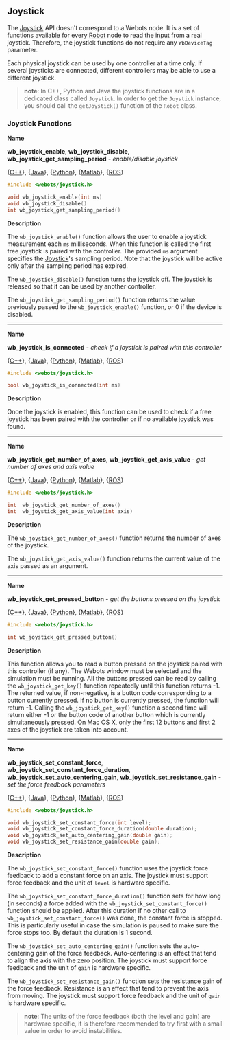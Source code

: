 ## Joystick

The [Joystick](#joystick) API doesn't correspond to a Webots node. It is a set of functions available for every [Robot](robot.md) node to read the input from a real joystick. Therefore, the joystick functions do not require any `WbDeviceTag` parameter.

Each physical joystick can be used by one controller at a time only. If several joysticks are connected, different controllers may be able to use a different joystick.

> **note**:
In C++, Python and Java the joystick functions are in a dedicated class called
`Joystick`. In order to get the `Joystick` instance, you should call the
`getJoystick()` function of the `Robot` class.

### Joystick Functions

**Name**

**wb\_joystick\_enable**, **wb\_joystick\_disable**, **wb\_joystick\_get\_sampling\_period** - *enable/disable joystick*

{[C++](cpp-api.md#cpp_joystick)}, {[Java](java-api.md#java_joystick)}, {[Python](python-api.md#python_joystick)}, {[Matlab](matlab-api.md#matlab_joystick)}, {[ROS](ros-api.md)}

``` c
#include <webots/joystick.h>

void wb_joystick_enable(int ms)
void wb_joystick_disable()
int wb_joystick_get_sampling_period()
```

**Description**

The `wb_joystick_enable()` function allows the user to enable a joystick measurement each `ms` milliseconds. When this function is called the first free joystick is paired with the controller.
The provided `ms` argument specifies the [Joystick](#joystick)'s sampling period.
Note that the joystick will be active only after the sampling period has expired.

The `wb_joystick_disable()` function turns the joystick off. The joystick is released so that it can be used by another controller.

The `wb_joystick_get_sampling_period()` function returns the value previously passed to the `wb_joystick_enable()` function, or 0 if the device is disabled.

---

**Name**

**wb\_joystick\_is\_connected** - *check if a joystick is paired with this controller*

{[C++](cpp-api.md#cpp_joystick)}, {[Java](java-api.md#java_joystick)}, {[Python](python-api.md#python_joystick)}, {[Matlab](matlab-api.md#matlab_joystick)}, {[ROS](ros-api.md)}

``` c
#include <webots/joystick.h>

bool wb_joystick_is_connected(int ms)
```

**Description**

Once the joystick is enabled, this function can be used to check if a free joystick has been paired with the controller or if no available joystick was found.

---

**Name**

**wb\_joystick\_get\_number\_of\_axes**,
**wb\_joystick\_get\_axis\_value** - *get number of axes and axis value*

{[C++](cpp-api.md#cpp_joystick)}, {[Java](java-api.md#java_joystick)}, {[Python](python-api.md#python_joystick)}, {[Matlab](matlab-api.md#matlab_joystick)}, {[ROS](ros-api.md)}

``` c
#include <webots/joystick.h>

int  wb_joystick_get_number_of_axes()
int  wb_joystick_get_axis_value(int axis)
```

**Description**

The `wb_joystick_get_number_of_axes()` function returns the number of axes of the joystick.

The `wb_joystick_get_axis_value()` function returns the current value of the axis passed as an argument.

---

**Name**

**wb\_joystick\_get\_pressed\_button** - *get the buttons pressed on the joystick*

{[C++](cpp-api.md#cpp_joystick)}, {[Java](java-api.md#java_joystick)}, {[Python](python-api.md#python_joystick)}, {[Matlab](matlab-api.md#matlab_joystick)}, {[ROS](ros-api.md)}

``` c
#include <webots/joystick.h>

int wb_joystick_get_pressed_button()
```

**Description**

This function allows you to read a button pressed on the joystick paired with this controller (if any). The Webots window must be selected and the simulation must be running.
All the buttons pressed can be read by calling the `wb_joystick_get_key()` function repeatedly until this function returns -1. The returned value, if non-negative, is a button code corresponding to a button currently pressed. If no button is currently pressed, the function will return -1. Calling the `wb_joystick_get_key()` function a second time will return either -1 or the button code of another button which is currently simultaneously pressed. On Mac OS X, only the first 12 buttons and first 2 axes of the joystick are taken into account.

---

**Name**

**wb\_joystick\_set\_constant\_force**,
**wb\_joystick\_set\_constant\_force\_duration**,
**wb\_joystick\_set\_auto\_centering\_gain**,
**wb\_joystick\_set\_resistance\_gain** - *set the force feedback parameters*

{[C++](cpp-api.md#cpp_joystick)}, {[Java](java-api.md#java_joystick)}, {[Python](python-api.md#python_joystick)}, {[Matlab](matlab-api.md#matlab_joystick)}, {[ROS](ros-api.md)}

``` c
#include <webots/joystick.h>

void wb_joystick_set_constant_force(int level);
void wb_joystick_set_constant_force_duration(double duration);
void wb_joystick_set_auto_centering_gain(double gain);
void wb_joystick_set_resistance_gain(double gain);
```

**Description**

The `wb_joystick_set_constant_force()` function uses the joystick force feedback to add a constant force on an axis. The joystick must support force feedback and the unit of `level` is hardware specific.

The `wb_joystick_set_constant_force_duration()` function sets for how long (in seconds) a force added with the `wb_joystick_set_constant_force()` function should be applied. After this duration if no other call to `wb_joystick_set_constant_force()` was done, the constant force is stopped. This is particularly useful in case the simulation is paused to make sure the force stops too. By default the duration is 1 second.

The `wb_joystick_set_auto_centering_gain()` function sets the auto-centering gain of the force feedback. Auto-centering is an effect that tend to align the axis with the zero position. The joystick must support force feedback and the unit of `gain` is hardware specific.

The `wb_joystick_set_resistance_gain()` function sets the resistance gain of the force feedback. Resistance is an effect that tend to prevent the axis from moving. The joystick must support force feedback and the unit of `gain` is hardware specific.

> **note**:
The units of the force feedback (both the level and gain) are hardware specific, it is therefore recommended to try first with a small value in order to avoid instabilities.
